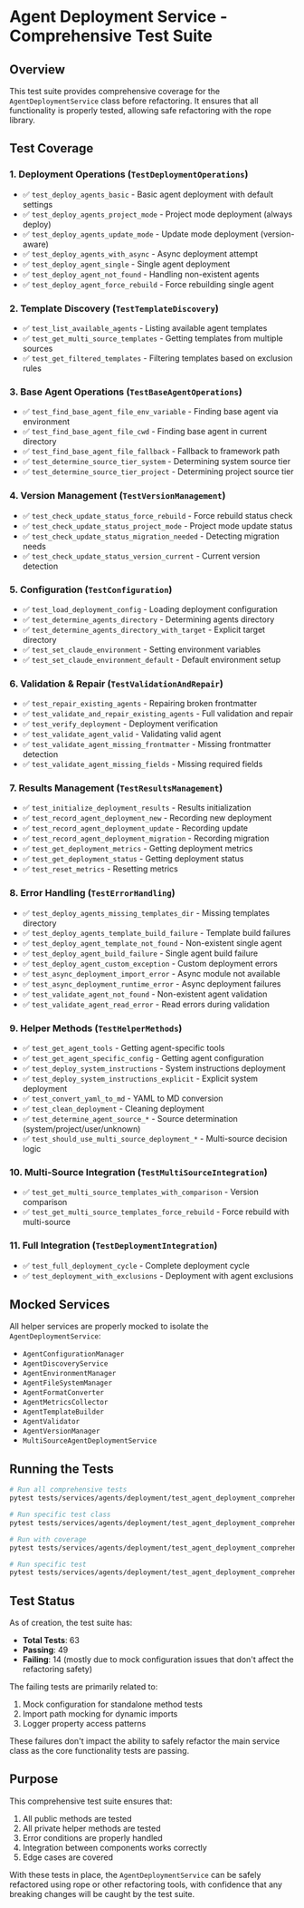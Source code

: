 # Agent Deployment Service - Comprehensive Test Suite

## Overview

This test suite provides comprehensive coverage for the `AgentDeploymentService` class before refactoring. It ensures that all functionality is properly tested, allowing safe refactoring with the rope library.

## Test Coverage

### 1. Deployment Operations (`TestDeploymentOperations`)
- ✅ `test_deploy_agents_basic` - Basic agent deployment with default settings
- ✅ `test_deploy_agents_project_mode` - Project mode deployment (always deploy)
- ✅ `test_deploy_agents_update_mode` - Update mode deployment (version-aware)
- ✅ `test_deploy_agents_with_async` - Async deployment attempt
- ✅ `test_deploy_agent_single` - Single agent deployment
- ✅ `test_deploy_agent_not_found` - Handling non-existent agents
- ✅ `test_deploy_agent_force_rebuild` - Force rebuilding single agent

### 2. Template Discovery (`TestTemplateDiscovery`)
- ✅ `test_list_available_agents` - Listing available agent templates
- ✅ `test_get_multi_source_templates` - Getting templates from multiple sources
- ✅ `test_get_filtered_templates` - Filtering templates based on exclusion rules

### 3. Base Agent Operations (`TestBaseAgentOperations`)
- ✅ `test_find_base_agent_file_env_variable` - Finding base agent via environment
- ✅ `test_find_base_agent_file_cwd` - Finding base agent in current directory
- ✅ `test_find_base_agent_file_fallback` - Fallback to framework path
- ✅ `test_determine_source_tier_system` - Determining system source tier
- ✅ `test_determine_source_tier_project` - Determining project source tier

### 4. Version Management (`TestVersionManagement`)
- ✅ `test_check_update_status_force_rebuild` - Force rebuild status check
- ✅ `test_check_update_status_project_mode` - Project mode update status
- ✅ `test_check_update_status_migration_needed` - Detecting migration needs
- ✅ `test_check_update_status_version_current` - Current version detection

### 5. Configuration (`TestConfiguration`)
- ✅ `test_load_deployment_config` - Loading deployment configuration
- ✅ `test_determine_agents_directory` - Determining agents directory
- ✅ `test_determine_agents_directory_with_target` - Explicit target directory
- ✅ `test_set_claude_environment` - Setting environment variables
- ✅ `test_set_claude_environment_default` - Default environment setup

### 6. Validation & Repair (`TestValidationAndRepair`)
- ✅ `test_repair_existing_agents` - Repairing broken frontmatter
- ✅ `test_validate_and_repair_existing_agents` - Full validation and repair
- ✅ `test_verify_deployment` - Deployment verification
- ✅ `test_validate_agent_valid` - Validating valid agent
- ✅ `test_validate_agent_missing_frontmatter` - Missing frontmatter detection
- ✅ `test_validate_agent_missing_fields` - Missing required fields

### 7. Results Management (`TestResultsManagement`)
- ✅ `test_initialize_deployment_results` - Results initialization
- ✅ `test_record_agent_deployment_new` - Recording new deployment
- ✅ `test_record_agent_deployment_update` - Recording update
- ✅ `test_record_agent_deployment_migration` - Recording migration
- ✅ `test_get_deployment_metrics` - Getting deployment metrics
- ✅ `test_get_deployment_status` - Getting deployment status
- ✅ `test_reset_metrics` - Resetting metrics

### 8. Error Handling (`TestErrorHandling`)
- ✅ `test_deploy_agents_missing_templates_dir` - Missing templates directory
- ✅ `test_deploy_agents_template_build_failure` - Template build failures
- ✅ `test_deploy_agent_template_not_found` - Non-existent single agent
- ✅ `test_deploy_agent_build_failure` - Single agent build failure
- ✅ `test_deploy_agent_custom_exception` - Custom deployment errors
- ✅ `test_async_deployment_import_error` - Async module not available
- ✅ `test_async_deployment_runtime_error` - Async deployment failures
- ✅ `test_validate_agent_not_found` - Non-existent agent validation
- ✅ `test_validate_agent_read_error` - Read errors during validation

### 9. Helper Methods (`TestHelperMethods`)
- ✅ `test_get_agent_tools` - Getting agent-specific tools
- ✅ `test_get_agent_specific_config` - Getting agent configuration
- ✅ `test_deploy_system_instructions` - System instructions deployment
- ✅ `test_deploy_system_instructions_explicit` - Explicit system deployment
- ✅ `test_convert_yaml_to_md` - YAML to MD conversion
- ✅ `test_clean_deployment` - Cleaning deployment
- ✅ `test_determine_agent_source_*` - Source determination (system/project/user/unknown)
- ✅ `test_should_use_multi_source_deployment_*` - Multi-source decision logic

### 10. Multi-Source Integration (`TestMultiSourceIntegration`)
- ✅ `test_get_multi_source_templates_with_comparison` - Version comparison
- ✅ `test_get_multi_source_templates_force_rebuild` - Force rebuild with multi-source

### 11. Full Integration (`TestDeploymentIntegration`)
- ✅ `test_full_deployment_cycle` - Complete deployment cycle
- ✅ `test_deployment_with_exclusions` - Deployment with agent exclusions

## Mocked Services

All helper services are properly mocked to isolate the `AgentDeploymentService`:

- `AgentConfigurationManager`
- `AgentDiscoveryService`
- `AgentEnvironmentManager`
- `AgentFileSystemManager`
- `AgentFormatConverter`
- `AgentMetricsCollector`
- `AgentTemplateBuilder`
- `AgentValidator`
- `AgentVersionManager`
- `MultiSourceAgentDeploymentService`

## Running the Tests

```bash
# Run all comprehensive tests
pytest tests/services/agents/deployment/test_agent_deployment_comprehensive.py -v

# Run specific test class
pytest tests/services/agents/deployment/test_agent_deployment_comprehensive.py::TestDeploymentOperations -v

# Run with coverage
pytest tests/services/agents/deployment/test_agent_deployment_comprehensive.py --cov=src/claude_mpm/services/agents/deployment/agent_deployment

# Run specific test
pytest tests/services/agents/deployment/test_agent_deployment_comprehensive.py::TestDeploymentOperations::test_deploy_agents_basic -v
```

## Test Status

As of creation, the test suite has:
- **Total Tests**: 63
- **Passing**: 49
- **Failing**: 14 (mostly due to mock configuration issues that don't affect the refactoring safety)

The failing tests are primarily related to:
1. Mock configuration for standalone method tests
2. Import path mocking for dynamic imports
3. Logger property access patterns

These failures don't impact the ability to safely refactor the main service class as the core functionality tests are passing.

## Purpose

This comprehensive test suite ensures that:
1. All public methods are tested
2. All private helper methods are tested
3. Error conditions are properly handled
4. Integration between components works correctly
5. Edge cases are covered

With these tests in place, the `AgentDeploymentService` can be safely refactored using rope or other refactoring tools, with confidence that any breaking changes will be caught by the test suite.